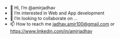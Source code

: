- 👋 Hi, I’m @amirjadhav
- 👀 I’m interested in Web and App development
- 💞️ I’m looking to collaborate on ...
- 📫 How to reach me jadhav.amir100@gmail.com or https://www.linkedin.com/in/amirjadhav

<!---
amirjadhav/amirjadhav is a ✨ special ✨ repository because its `README.md` (this file) appears on your GitHub profile.
You can click the Preview link to take a look at your changes.
--->
